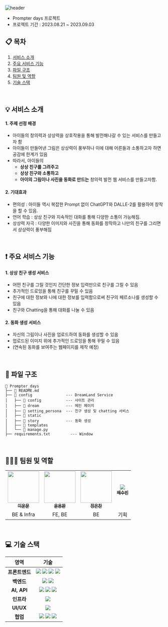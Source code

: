 ![header](https://capsule-render.vercel.app/api?type=wave&color=auto&height=300&section=header&text=capsule%20render&fontSize=90)

- Prompter days 프로젝트
- 프로젝트 기간 : 2023.08.21 ~ 2023.09.03

## 📋 목차
1. [서비스 소개](#-서비스-소개)
2. [주요 서비스 기능](#-주요-서비스-기능)
3. [파일 구조](#-파일-구조)
4. [팀원 및 역할](#-팀원-및-역할)
5. [기술 스택](#-기술-스택)
<br>

## 💡 서비스 소개
#### 1. 주제 선정 배경
- 아이들의 창의력과 상상력을 상호작용을 통해 발전해나갈 수 있는 서비스를 만들고자 함
- 아이들이 만들어낸 그림은 상상력이 풍부하나 이에 대해 어른들과 소통하고자 하면 공감에 한계가 있음
- 따라서, 아이들의
  - <b>상상 친구를 그려주고</b>
  - <b>상상 친구와 소통하고</b>
  - <b>아이의 그림이나 사진을 동화로 만드는</b> 창의력 발전 웹 서비스를 만들고자함.
#### 2. 기대효과
- 편의성 : 아이들 역시 복잡한 Prompt 없이 ChatGPT와 DALLE-2를 활용하여 창작을 할 수 있음.
- 언어 학습 : 상상 친구와 지속적인 대화를 통해 다양한 소통이 가능해짐.
- 상상력 자극 : 다양한 이미지와 사진을 통해 동화를 창작하고 나만의 친구를 그리면서 상상력이 풍부해짐
<br>

## ❗ 주요 서비스 기능
#### 1. 상상 친구 생성 서비스
- 어떤 친구를 그릴 것인지 간단한 정보 입력만으로 친구를 그릴 수 있음
- 추가적인 드로잉을 통해 친구를 꾸밀 수 있음
- 친구에 대한 정보와 나에 대한 정보를 입력함으로써 친구의 페르소나를 생성할 수 있음
- 친구와 Chatting을 통해 대화를 나눌 수 있음
#### 2. 동화 생성 서비스
- 자신의 그림이나 사진을 업로드하여 동화를 생성할 수 있음
- 업로드된 이미지 위에 추가적인 드로잉을 통해 꾸밀 수 있음
- (연속된 동화를 보여주는 웹페이지를 제작 예정)
<br>

## 📂 파일 구조
```
📁 Prompter_days
├── 📃 README.md
├── 📁 config               --- DreamLand Service 
│   ├── 📁 config           --- 사이트 관리
│   ├── 📁 dream            --- 메인 페이지
│   ├── 📁 setting_persona  --- 친구 생성 및 chatting 서비스
│   ├── 📁 static           
│   ├── 📁 story            --- 동화 생성
│   ├── 📁 templates    
│   └── 📃 manage.py 
├── requirements.txt         --- Window
```
<br>

## 🧑‍🤝‍🧑 팀원 및 역할
<table>
  <tbody>
    <tr>
      <td align="center">
        <a href="https://github.com/ttoro-lee">
          <img src="https://avatars.githubusercontent.com/u/80229922?v=4" width="100px;">  <br>
          <sub><b>이운문</b></sub>
        </a>
      </td>
      <td align="center">
        <a href="https://github.com/ayocado">
          <img src="https://avatars.githubusercontent.com/u/89889583?v=4" width="100px;">  <br>
          <sub><b>윤용완</b></sub>
        </a>
      </td>
      <td align="center">
        <a href="https://github.com/EunchanJeong">
          <img src="https://avatars.githubusercontent.com/u/89077219?v=4" width="100px;">  <br>
          <sub><b>정은찬</b></sub>
        </a>
      </td>
      <td align="center">
        <a href="#">
          <img src="#"><br>
          <sub><b>배수빈</b></sub>
        </a>
      </td>
    </tr>
    <tr>
      <td align="center">BE & Infra</td>
      <td align="center">FE, BE</td>
      <td align="center">BE</td>
      <td align="center">기획</td>
    </tr>
  </tbody>
</table>
<br>

## 💻 기술 스택
<table>
  <thead>
    <tr>
      <th align='center'>영역</th>
      <th align='center'>기술</th>
    </tr>
  </thead>
  <tbody>
    <tr>
      <td align='center'><strong>프론트엔드</strong></td>
      <td align='center'>
        <img src="https://img.shields.io/badge/HTML5-E34F26?style=for-the-badge&logo=HTML5&logoColor=white">
        <img src="https://img.shields.io/badge/CSS3-1572B6?style=for-the-badge&logo=CSS3&logoColor=white">
        <img src="https://img.shields.io/badge/javascript-F7DF1E?style=for-the-badge&logo=javascript&logoColor=white">
        <img src="https://img.shields.io/badge/jquery-0769AD?style=for-the-badge&logo=jquery&logoColor=white">
      </td>
    </tr>
    <tr>
      <td align='center'><strong>백엔드</strong></td>
      <td align='center'>
        <img src="https://img.shields.io/badge/django-092E20?style=for-the-badge&logo=django&logoColor=white">
        <img src="https://img.shields.io/badge/sqlite-003B57?style=for-the-badge&logo=sqlite&logoColor=white">
      </td>
    </tr>
    <tr>
      <td align='center'><strong>AI, API</strong></td>
      <td align='center'>
        <img src="https://img.shields.io/badge/Python-3776AB?style=for-the-badge&logo=Python&logoColor=white">
        <img src="https://img.shields.io/badge/openai-412991?style=for-the-badge&logo=openai&logoColor=white">
        <img src="https://img.shields.io/badge/google-4285F4?style=for-the-badge&logo=google&logoColor=white">
      </td>
    </tr>
    <tr>
      <td align='center'><strong>인프라</strong></td>
      <td align='center'>
        <img src="https://img.shields.io/badge/pythonanywhere-1D9FD7?style=for-the-badge&logo=pythonanywhere&logoColor=white"/>
      </td>
    </tr>
    <tr>
      <td align='center'><strong>UI/UX</strong></td>
      <td align='center'>
        <img src="https://img.shields.io/badge/figma-F24E1E?style=for-the-badge&logo=figma&logoColor=white">
      </td>
    </tr>
    <tr>
      <td align='center'><strong>협업</strong></td>
      <td align='center'>
        <img src="https://img.shields.io/badge/notion-000000?style=for-the-badge&logo=notion&logoColor=white">
        <img src="https://img.shields.io/badge/discord-5865F2?style=for-the-badge&logo=discord&logoColor=white">
        <img src="https://img.shields.io/badge/github-181717?style=for-the-badge&logo=github&logoColor=white">
      </td>
    </tr>
  </tbody>
</table>
